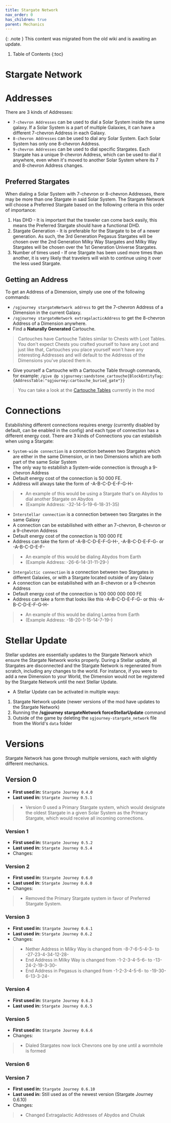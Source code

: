 ```yaml
---
title: Stargate Network
nav_order: 0
has_children: true
parent: Mechanics
---
```


{: .note }
This content was migrated from the old wiki and is awaiting an update.

1. Table of Contents
{:toc}

# Stargate Network

# Addresses

There are 3 kinds of Addresses:
* `7-chevron Addresses` can be used to dial a Solar System inside the same galaxy. If a Solar System is a part of multiple Galaxies, it can have a different 7-chevron Address in each Galaxy.
* `8-chevron Addresses` can be used to dial any Solar System. Each Solar System has only one 8-chevron Address.
* `9-chevron Addresses` can be used to dial specific Stargates. Each Stargate has a unique 9-chevron Address, which can be used to dial it anywhere, even when it's moved to another Solar System where its 7 and 8-chevron Address changes.

## Preferred Stargates
When dialing a Solar System with 7-chevron or 8-chevron Addresses, there may be more than one Stargate in said Solar System. The Stargate Network will choose a Preferred Stargate based on the following criteria in this order of importance:
1. Has DHD - It is important that the traveler can come back easily, this means the Preferred Stargate should have a functional DHD.
2. Stargate Generation - It is preferable for the Stargate to be of a newer generation. As such, the 3rd Generation Pegasus Stargates will be chosen over the 2nd Generation Milky Way Stargates and Milky Way Stargates will be chosen over the 1st Generation Universe Stargates.
3. Number of times used - If one Stargate has been used more times than another, it is very likely that travelers will wish to continue using it over the less used Stargate.

## Getting an Address
To get an Address of a Dimension, simply use one of the following commands:
* `/sgjourney stargateNetwork address` to get the 7-chevron Address of a Dimension in the current Galaxy.
* `/sgjourney stargateNetwork extragalacticAddress` to get the 8-chevron Address of a Dimension anywhere.
* Find a **Naturally Generated** Cartouche.
> Cartouches have Cartouche Tables similar to Chests with Loot Tables. You don't expect Chests you crafted yourself to have any Loot and just like that, Cartouches you place yourself won't have any interesting Addresses and will default to the Addresss of the Dimensions you've placed them in.
* Give yourself a Cartouche with a Cartouche Table through commands, for example: `/give @p sjgourney:sandstone_cartouche{BlockEntityTag:{AddressTable:"sgjourney:cartouche_buried_gate"}}`
> You can take a look at the [Cartouche Tables](https://github.com/Povstalec/StargateJourney/tree/main/src/main/resources/data/sgjourney/sgjourney/address_table) currently in the mod

# Connections
Estabilishing different connections requires energy (currently disabled by default, can be enabled in the config) and each type of connection has a different energy cost. There are 3 kinds of Connections you can estabilish when using a Stargate:
* `System-wide connection` is a connection between two Stargates which are either in the same Dimension, or in two Dimensions which are both part of the same Solar System
* The only way to estabilish a System-wide connection is through a 9-chevron Address
* Default energy cost of the connection is 50 000 FE.
* Address will always take the form of -A-B-C-D-E-F-G-H-
> * An example of this would be using a Stargate that's on Abydos to dial another Stargate on Abydos
> * (Example Address: -32-14-5-19-6-18-31-35)

* `Interstellar connection` is a connection between two Stargates in the same Galaxy
* A connection can be estabilished with either an 7-chevron, 8-chevron or a 9-chevron Address
* Default energy cost of the connection is 100 000 FE
* Address can take the form of -A-B-C-D-E-F-G-H-,  -A-B-C-D-E-F-G- or  -A-B-C-D-E-F-
> * An example of this would be dialing Abydos from Earth
> * (Example Address: -26-6-14-31-11-29-)

* `Intergalctic connection` is a connection between two Stargates in different Galaxies, or with a Stargate located outside of any Galaxy
* A connection can be estabilished with an 8-chevron or a 9-chevron Address
* Default energy cost of the connection is 100 000 000 000 FE
* Address can take a form that looks like this -A-B-C-D-E-F-G- or this -A-B-C-D-E-F-G-H-
> * An example of this would be dialing Lantea from Earth
> * (Example Address: -18-20-1-15-14-7-19-)

# Stellar Update
Stellar updates are essentially updates to the Stargate Network which ensure the Stargate Network works properly. During a Stellar update, all Stargates are disconnected and the Stargate Network is regenerated from scratch, including any changes to the world. For instance, if you were to add a new Dimension to your World, the Dimension would not be registered by the Stargate Network until the next Stellar Update.
* A Stellar Update can be activated in multiple ways:
1. Stargate Network update (newer versions of the mod have updates to the Stargate Network)
2. Running the **/sgjourney stargateNetwork forceStellarUpdate** command
3. Outside of the game by deleting the `sgjourney-stargate_network` file from the World's `data` folder

# Versions
Stargate Network has gone through multiple versions, each with slightly different mechanics.

## Version 0
* **First used in:** `Stargate Journey 0.4.0`
* **Last used in:** `Stargate Journey 0.5.1`
> * Version 0 used a Primary Stargate system, which would designate the oldest Stargate in a given Solar System as the Primary Stargate, which would receive all incoming connections.

### Version 1
* **First used in:** `Stargate Journey 0.5.2`
* **Last used in:** `Stargate Journey 0.5.4`
* Changes:

### Version 2
* **First used in:** `Stargate Journey 0.6.0`
* **Last used in:** `Stargate Journey 0.6.0`
* Changes:
> * Removed the Primary Stargate system in favor of Preferred Stargate System.

### Version 3
* **First used in:** `Stargate Journey 0.6.1`
* **Last used in:** `Stargate Journey 0.6.2`
* Changes:
> * Nether Address in Milky Way is changed from -8-7-6-5-4-3- to -27-23-4-34-12-28-
> * End Address in Milky Way is changed from -1-2-3-4-5-6- to -13-24-2-19-3-30-
> * End Address in Pegasus is changed from -1-2-3-4-5-6- to -19-30-6-13-3-24-

### Version 4
* **First used in:** `Stargate Journey 0.6.3`
* **Last used in:** `Stargate Journey 0.6.5`

### Version 5
* **First used in:** `Stargate Journey 0.6.6`
* Changes:
> * Dialed Stargates now lock Chevrons one by one until a wormhole is formed

### Version 6

### Version 7
* **First used in:** `Stargate Journey 0.6.10`
* **Last used in:** Still used as of the newest version (Stargate Journey 0.6.10)
* Changes:
> * Changed Extragalactic Addresses of Abydos and Chulak